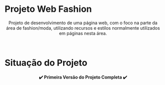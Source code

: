 # Projeto Web Fashion

<p align="center"> Projeto de desenvolvimento de uma página web, com o foco na parte da área de fashion/moda, utilizando recursos e estilos normalmente utilizados em páginas nesta área.</p>

<br>

# Situação do Projeto

<h4 align="center">
        ✔️ Primeira Versão do Projeto Completa ✔️
</h4>

<br>

<p></p>
